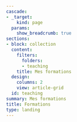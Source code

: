 ```yaml
---
cascade:
- _target:
    kind: page
  params:
    show_breadcrumb: true
sections:
- block: collection
  content:
    filters:
      folders:
      - teaching
    title: Mes formations
  design:
    columns: 2
    view: article-grid
  id: teaching
summary: Mes formations
title: Formations
type: landing
---
```

